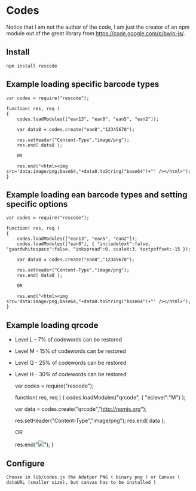Codes
=========
Notice that I am not the author of the code, I am just the creator of an npm module out of the great library from https://code.google.com/p/bwip-js/.

Install
---------
	npm install rescode	
	
Example loading specific barcode types
---------------------------------------
	var codes = require("rescode");

	function( res, req ) 
	{
		codes.loadModules(["ean13", "ean8", "ean5", "ean2"]);
		
		var data8 = codes.create("ean8","12345678");
        
        res.setHeader("Content-Type","image/png");
		res.end( data8 );
        
        OR
        
        res.end("<html><img src='data:image/png;base64,"+data8.toString("base64")+"' /></html>");
	}	
	
Example loading ean barcode types and setting specific options
--------------------------------------------------------------------
	var codes = require("rescode");

	function( res, req ) 
	{
		codes.loadModules(["ean13", "ean5", "ean2"]);		
        codes.loadModules(["ean8"], { "includetext":false, "guardwhitespace":false, "inkspread":0, scaleX:3, textyoffset:-15 });
		        
		var data8 = codes.create("ean8","12345678");
        
        res.setHeader("Content-Type","image/png");
		res.end( data8 );
        
        OR
        
        res.end("<html><img src='data:image/png;base64,"+data8.toString("base64")+"' /></html>");
	}	
		
Example loading qrcode
----------------------------------------------------------------------------

 * Level L  - 7% of codewords can be restored
 * Level M  - 15% of codewords can be restored
 * Level Q  - 25% of codewords can be restored
 * Level H  - 30% of codewords can be restored


	var codes = require("rescode");

	function( res, req ) 
	{
      codes.loadModules("qrcode", { "eclevel":"M"} );  
      
      var data = codes.create("qrcode","http://npmjs.org");
        
      res.setHeader("Content-Type","image/png");
      res.end( data );
      
      OR
      
      res.end("<html><img src='data:image/png;base64,"+data.toString("base64")+"' /></html>");
	}


Configure
---------
	Choose in lib/codes.js the Adatper PNG ( binary png ) or Canvas ( dataURL (smaller size), but canvas has to be installed )

	
